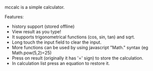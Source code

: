 mccalc is a simple calculator.  

Features:  

* history support (stored offline)
* View result as you type!
* It supports trigonometrical functions (cos, sin, tan) and sqrt.
* Long touch the input field to clear the input.
* More functions can be used by using javascript "Math." syntax (eg Math.pow(5,2)=25)
* Press on result (originally it has '=' sign) to store the calculation.
* In calculation list press an equation to restore it.


